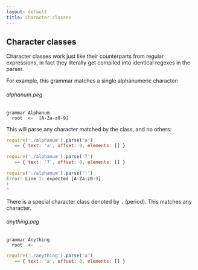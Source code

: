 ```yaml
---
layout: default
title: Character classes
---
```


## Character classes

Character classes work just like their counterparts from regular expressions,
in fact they literally get compiled into identical regexes in the parser.

For example, this grammar matches a single alphanumeric character:

###### alphanum.peg

    grammar Alphanum
      root  <-  [A-Za-z0-9]

This will parse any character matched by the class, and no others:

```js
require('./alphanum').parse('a')
   == { text: 'a', offset: 0, elements: [] }

require('./alphanum').parse('7')
   == { text: '7', offset: 0, elements: [] }

require('./alphanum').parse('!')
Error: Line 1: expected [A-Za-z0-9]
!
^
```

There is a special character class denoted by `.` (period). This matches any
character.

###### anything.peg

    grammar Anything
      root  <-  .

```js
require('./anything').parse('a')
   == { text: 'a', offset: 0, elements: [] }
```
